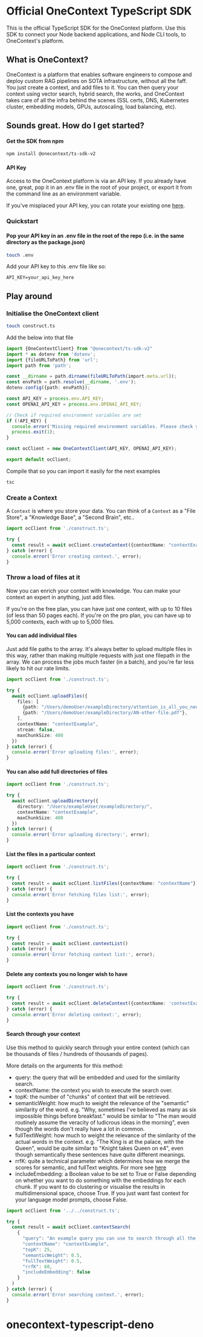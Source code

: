 # Official OneContext TypeScript SDK

This is the official TypeScript SDK for the OneContext platform. Use this SDK to connect your Node backend applications,
and Node CLI tools, to OneContext's platform.

## What is OneContext?

OneContext is a platform that enables software engineers to compose and deploy custom RAG pipelines on SOTA
infrastructure, without all the faff.
You just create a context, and add files to it. You can then query your context using vector search, hybrid search, the
works, and OneContext takes care of all the infra behind the scenes (SSL certs, DNS, Kubernetes cluster, embedding
models, GPUs, autoscaling, load balancing, etc).

## Sounds great. How do I get started?

#### Get the SDK from npm

```bash
npm install @onecontext/ts-sdk-v2
```

#### API Key

Access to the OneContext platform is via an API key. If you already have one, great, pop it in an .env file in the root
of your project, or export it from the command line as an environment variable.

If you've misplaced your API key, you can rotate your existing one [here](https://app.onecontext.ai/settings).

### Quickstart

#### Pop your API key in an .env file in the root of the repo (i.e. in the same directory as the package.json)

```zsh
touch .env
```

Add your API key to this .env file like so:

```dotenv
API_KEY=your_api_key_here
```

## Play around

### Initialise the OneContext client

```zsh
touch construct.ts
```

Add the below into that file

```ts
import {OneContextClient} from "@onecontext/ts-sdk-v2"
import * as dotenv from 'dotenv';
import {fileURLToPath} from 'url';
import path from 'path';

const __dirname = path.dirname(fileURLToPath(import.meta.url));
const envPath = path.resolve(__dirname, '.env');
dotenv.config({path: envPath});

const API_KEY = process.env.API_KEY;
const OPENAI_API_KEY = process.env.OPENAI_API_KEY;

// Check if required environment variables are set
if (!API_KEY) {
  console.error('Missing required environment variables. Please check your .env file.');
  process.exit(1);
}

const ocClient = new OneContextClient(API_KEY, OPENAI_API_KEY);

export default ocClient;
```


Compile that so you can import it easily for the next examples
```zsh
tsc
```

### Create a Context

A `Context` is where you store your data. You can think of a `Context` as a "File Store", a "Knowledge Base", a "Second Brain", etc..

```ts
import ocClient from './construct.ts';

try {
  const result = await ocClient.createContext({contextName: "contextExample"})
} catch (error) {
  console.error('Error creating context.', error);
}
```

### Throw a load of files at it

Now you can enrich your context with knowledge. You can make your context an expert in anything, just add files.

If you're on the free plan, you can have just one context, with up to 10 files (of less than 50 pages each). If you're
on the pro plan, you can have up to 5,000 contexts, each with up to 5,000 files.

#### You can add individual files

Just add file paths to the array. It's always better to upload multiple files in this way, rather than making multiple
requests with just one filepath in the array. We can process the jobs much faster (in a batch), and you're far less
likely to hit our rate limits.

```ts
import ocClient from './construct.ts';

try {
  await ocClient.uploadFiles({
    files: [
      {path: "/Users/demoUser/exampleDirectory/attention_is_all_you_need.pdf"},
      {path: "/Users/demoUser/exampleDirectory/AN-other-file.pdf"},
    ],
    contextName: "contextExample",
    stream: false,
    maxChunkSize: 400
  })
} catch (error) {
  console.error('Error uploading files:', error);
}
```

#### You can also add full directories of files

```ts
import ocClient from './construct.ts';

try {
  await ocClient.uploadDirectory({
    directory: "/Users/exampleUser/exampleDirectory/",
    contextName: "contextExample",
    maxChunkSize: 400
  })
} catch (error) {
  console.error('Error uploading directory:', error);
}
```


#### List the files in a particular context

```ts
import ocClient from './construct.ts';

try {
  const result = await ocClient.listFiles({contextName: "contextName"})
} catch (error) {
  console.error('Error fetching files list:', error);
}
```

#### List the contexts you have

```ts
import ocClient from './construct.ts';

try {
  const result = await ocClient.contextList()
} catch (error) {
  console.error('Error fetching context list:', error);
}
```

#### Delete any contexts you no longer wish to have

```ts
import ocClient from './construct.ts';

try {
  const result = await ocClient.deleteContext({contextName: 'contextExample'})
} catch (error) {
  console.error('Error deleting context:', error);
}
```


#### Search through your context

Use this method to quickly search through your entire context (which can be thousands of files / hundreds of thousands
of pages).

More details on the arguments for this method:
- query: the query that will be embedded and used for the similarity search.
- contextName: the context you wish to execute the search over.
- topK: the number of "chunks" of context that will be retrieved.
- semanticWeight: how much to weight the relevance of the "semantic" similarity of the word. e.g. "Why, sometimes I've believed as many as six impossible things before breakfast." would be similar to "The man would routinely assume the veracity of ludicrous ideas in the morning", even though the words don't really have a lot in common.
- fullTextWeight: how much to weight the relevance of the similarity of the actual words in the context. e.g. "The King is at the palace, with the Queen", would be quite similar to "Knight takes Queen on e4", even though semantically these sentences have quite different meanings.
- rrfK: quite a technical parameter which determines how we merge the scores for semantic, and fullText weights. For more see [here](https://learn.microsoft.com/en-us/azure/search/hybrid-search-ranking)
- includeEmbedding: a Boolean value to be set to True or False depending on whether you want to do something with the embeddings for each chunk. If you want to do clustering or visualise the results in multidimensional space, choose True. If you just want fast context for your language model prompts, choose False.

```ts
import ocClient from '../../construct.ts';

try {
  const result = await ocClient.contextSearch(
    {
      "query": "An example query you can use to search through all the data in your context",
      "contextName": "contextExample",
      "topK": 25,
      "semanticWeight": 0.5,
      "fullTextWeight": 0.5,
      "rrfK": 60,
      "includeEmbedding": false
    }
  )
} catch (error) {
  console.error('Error searching context.', error);
}
```

# onecontext-typescript-deno
